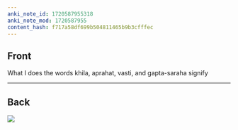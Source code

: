 ```yaml
---
anki_note_id: 1720587955318
anki_note_mod: 1720587955
content_hash: f717a58df699b504811465b9b3cfffec
---
```


## Front

What I does the words khila, aprahat, vasti, and gapta-saraha signify

<hr/>

## Back

![](img4432666518430195153.jpg)